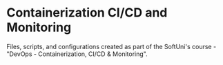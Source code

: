 # Containerization CI/CD and Monitoring
Files, scripts, and configurations created as part of the SoftUni's course - "DevOps - Containerization, CI/CD &amp; Monitoring".
